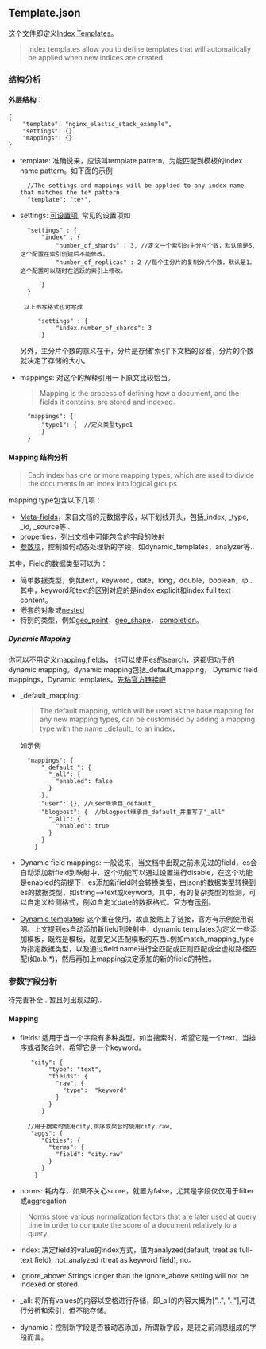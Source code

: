 ## Template.json

这个文件即定义[Index Templates](https://www.elastic.co/guide/en/elasticsearch/reference/current/indices-templates.html)。

> Index templates allow you to define templates that will automatically be applied when new indices are created. 


### 结构分析

#### 外层结构：

	{
		"template": "nginx_elastic_stack_example",
		"settings": {}
		"mappings": {}
	}

+ template: 准确说来，应该叫template pattern，为能匹配到模板的index name pattern。如下面的示例
	
		//The settings and mappings will be applied to any index name that matches the te* pattern.
		"template": "te*",
		
+ settings: [可设置项](https://www.elastic.co/guide/en/elasticsearch/reference/current/index-modules.html), 常见的设置项如

		"settings" : {
	        "index" : {
	            "number_of_shards" : 3, //定义一个索引的主分片个数，默认值是5, 这个配置在索引创建后不能修改。
	            "number_of_replicas" : 2 //每个主分片的复制分片个数，默认是1。这个配置可以随时在活跃的索引上修改。
	          
	        }
	    }
	    
	   以上书写格式也可写成
	   
		   "settings" : {
		        "index.number_of_shards": 3
		    }
		    
	另外，主分片个数的意义在于，分片是存储'索引'下文档的容器，分片的个数就决定了存储的大小。

+ mappings: 对这个的解释引用一下原文比较恰当。

	>Mapping is the process of defining how a document, and the fields it contains, are stored and indexed.
	 
		"mappings": {
			"type1": {  //定义类型type1
			}
		}
	
#### Mapping 结构分析

>Each index has one or more mapping types, which are used to divide the documents in an index into logical groups

mapping type包含以下几项：

 +  [Meta-fields](https://www.elastic.co/guide/en/elasticsearch/reference/current/mapping-fields.html)，来自文档的元数据字段，以下划线开头，包括_index, \_type, \_id, _source等..
 +  properties，列出文档中可能包含的字段的映射
 +  [参数项](https://www.elastic.co/guide/en/elasticsearch/reference/current/mapping-params.html)，控制如何动态处理新的字段，如dynamic_templates，analyzer等..

其中，Field的数据类型可以为：
  
 + 简单数据类型，例如text，keyword，date，long，double，boolean，ip..其中，keyword和text的区别对应的是index explicit和index full text content。
 + 嵌套的对象或[nested](https://www.elastic.co/guide/en/elasticsearch/reference/current/nested.html)
 + 特别的类型，例如[geo_point](https://www.elastic.co/guide/en/elasticsearch/reference/current/geo-point.html)，[geo_shape](https://www.elastic.co/guide/en/elasticsearch/reference/current/geo-shape.html)， [completion](https://www.elastic.co/guide/en/elasticsearch/reference/current/search-suggesters-completion.html)。
 

 
##### Dynamic Mapping

你可以不用定义mapping,fields， 也可以使用es的search，这都归功于的dynamic mapping。dynamic mapping包括\_default\_mapping， Dynamic field mappings，Dynamic templates。[先粘官方链接吧](https://www.elastic.co/guide/en/elasticsearch/reference/current/dynamic-mapping.html)

+ \_default\_mapping: 

	>The default mapping, which will be used as the base mapping for any new mapping types, can be customised by adding a mapping type with the name \_default_ to an index，

	如示例

		"mappings": {
		    "_default_": {  
		      "_all": {
		        "enabled": false
		      }
		    },
		    "user": {}, //user继承自_default_
		    "blogpost": {  //blogpost继承自_default_并重写了"_all"
		      "_all": {
		        "enabled": true
		      }
		    }
		  }

+ Dynamic field mappings: 一般说来，当文档中出现之前未见过的field，es会自动添加新field到映射中，这个功能可以通过设置进行disable，在这个功能是enabled的前提下，es添加新field时会转换类型，由json的数据类型转换到es的数据类型，如string-->text或keyword。其中，有的复杂类型的检测，可以自定义检测格式，例如自定义date的数据格式。官方有[示例](https://www.elastic.co/guide/en/elasticsearch/reference/current/dynamic-field-mapping.html)。

+ [Dynamic templates](https://www.elastic.co/guide/en/elasticsearch/reference/current/dynamic-templates.html#dynamic-templates): 这个重在使用，故直接贴上了链接，官方有示例使用说明。上文提到es自动添加新field到映射中，dynamic templates为定义一些添加模板，既然是模板，就要定义匹配模板的东西..例如match\_mapping\_type为指定数据类型，以及通过field name进行全匹配或正则匹配或全虚拟路径匹配(如a.b.*)，然后再加上mapping决定添加的新的field的特性。


### 参数字段分析

待完善补全.. 暂且列出现过的..

#### Mapping

+ fields: 适用于当一个字段有多种类型，如当搜索时，希望它是一个text，当排序或者聚合时，希望它是一个keyword。

		 "city": {
	          "type": "text",
	          "fields": {
	            "raw": { 
	              "type":  "keyword"
	            }
	          }
	        }
	    
	    //用于搜索时使用city,排序或聚合时使用city.raw,
	     "aggs": {
		    "Cities": {
		      "terms": {
		        "field": "city.raw" 
		      }
		    }
		  }

+ norms: 耗内存，如果不关心score，就置为false，尤其是字段仅仅用于filter或aggregation
 > Norms store various normalization factors that are later used at query time in order to compute the score of a document relatively to a query.
 
+ index: 决定field的value的index方式，值为analyzed(default, treat as full-text field), not_analyzed (treat as keyword field), no。

+ ignore\_above: Strings longer than the ignore_above setting will not be indexed or stored.

+ \_all: 将所有values的内容以空格进行存储，即\_all的内容大概为["..", ".."],可进行分析和索引，但不能存储。
 
+ dynamic：控制新字段是否被动态添加，所谓新字段，是较之前消息组成的字段而言。



